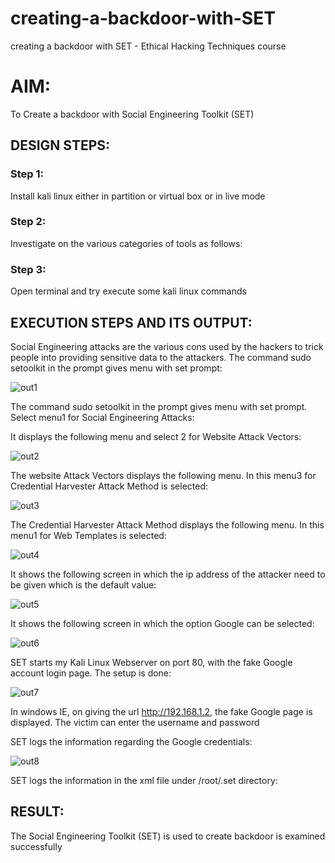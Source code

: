 # creating-a-backdoor-with-SET
creating a backdoor with SET - Ethical Hacking Techniques course

# AIM:
To Create a backdoor with Social Engineering Toolkit (SET)

## DESIGN STEPS:

### Step 1:

Install kali linux either in partition or virtual box or in live mode


### Step 2:

Investigate on the various categories of tools as follows:

### Step 3:

Open terminal and try execute some kali linux commands

## EXECUTION STEPS AND ITS OUTPUT:
Social Engineering attacks are the various cons used by the hackers to trick people into providing sensitive data to the attackers. 
The command sudo setoolkit in the prompt gives menu with set prompt:

![out1](https://github.com/Reebak04/creating-a-backdoor-with-SET/assets/118364993/098c0b3a-88d0-49e8-a20a-9e3e8338f704)

The command sudo setoolkit in the prompt gives menu with set prompt. Select menu1 for Social Engineering Attacks:


It displays the following menu and select 2 for Website Attack Vectors:

![out2](https://github.com/Reebak04/creating-a-backdoor-with-SET/assets/118364993/3bb4c127-f934-4936-b6aa-090c25fa4182)

The website Attack Vectors displays the following menu. In this menu3 for Credential Harvester Attack Method is selected:

![out3](https://github.com/Reebak04/creating-a-backdoor-with-SET/assets/118364993/b18ab1dc-30b7-4ae1-9d4e-2eda273e46bf)

The Credential Harvester Attack Method displays the following menu. In this menu1 for Web Templates is selected:

![out4](https://github.com/Reebak04/creating-a-backdoor-with-SET/assets/118364993/117814d4-f8b6-4479-bcf4-25634df85b17)

It shows the following screen in which the ip address of the attacker need to be given which is the default value:

![out5](https://github.com/Reebak04/creating-a-backdoor-with-SET/assets/118364993/248aac47-e77a-4f2e-940a-4af024cdba97)

It shows the following screen in which the option Google can be selected:

![out6](https://github.com/Reebak04/creating-a-backdoor-with-SET/assets/118364993/fea864fe-011d-472b-9e99-19ba7204633b)


SET starts my Kali Linux Webserver on port 80, with the fake Google account login page. The setup is done:

![out7](https://github.com/Reebak04/creating-a-backdoor-with-SET/assets/118364993/2a0ac6ae-95fd-4d70-98a9-7066ad5fb78f)

In windows IE, on giving the url http://192.168.1.2, the fake Google page is displayed. The victim can enter the username and password

SET logs the information regarding the Google credentials:

![out8](https://github.com/Reebak04/creating-a-backdoor-with-SET/assets/118364993/31b58a4f-e4d8-4739-8ffa-2597bb82c4e8)

SET logs the information in the xml file under /root/.set directory:



## RESULT:
The Social Engineering Toolkit (SET) is used to create backdoor is  examined successfully
